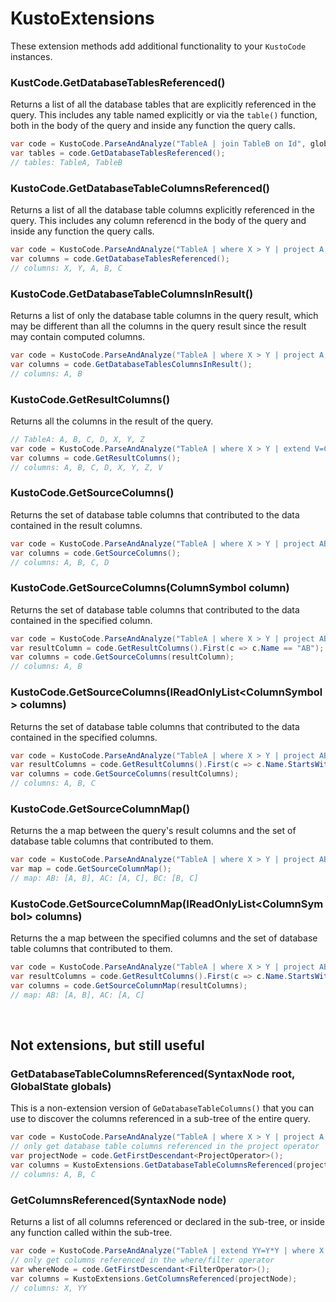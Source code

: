 ﻿# KustoExtensions

These extension methods add additional functionality to your `KustoCode` instances.

### KustCode.GetDatabaseTablesReferenced()
Returns a list of all the database tables that are explicitly referenced in the query. 
This includes any table named explicitly or via the `table()` function, 
both in the body of the query and inside any function the query calls.

```csharp
var code = KustoCode.ParseAndAnalyze("TableA | join TableB on Id", globals);
var tables = code.GetDatabaseTablesReferenced();
// tables: TableA, TableB
```

### KustoCode.GetDatabaseTableColumnsReferenced()
Returns a list of all the database table columns explicitly referenced in the query.
This includes any column referencd in the body of the query and inside any function the query calls.

```csharp
var code = KustoCode.ParseAndAnalyze("TableA | where X > Y | project A, B, C", globals);
var columns = code.GetDatabaseTablesReferenced();
// columns: X, Y, A, B, C
```

### KustoCode.GetDatabaseTableColumnsInResult()
Returns a list of only the database table columns in the query result, 
which may be different than all the columns in the query result since the 
result may contain computed columns.

```csharp
var code = KustoCode.ParseAndAnalyze("TableA | where X > Y | project A, B, V=C*D", globals);
var columns = code.GetDatabaseTablesColumnsInResult();
// columns: A, B
```

### KustoCode.GetResultColumns()
Returns all the columns in the result of the query. 

```csharp
// TableA: A, B, C, D, X, Y, Z
var code = KustoCode.ParseAndAnalyze("TableA | where X > Y | extend V=C*D", globals);
var columns = code.GetResultColumns();
// columns: A, B, C, D, X, Y, Z, V
```

### KustoCode.GetSourceColumns()
Returns the set of database table columns that contributed to the data contained in the result columns.

```csharp
var code = KustoCode.ParseAndAnalyze("TableA | where X > Y | project AB=A+B, CD=C+D", globals);
var columns = code.GetSourceColumns();
// columns: A, B, C, D
```

### KustoCode.GetSourceColumns(ColumnSymbol column)
Returns the set of database table columns that contributed to the data contained in the specified column.

```csharp
var code = KustoCode.ParseAndAnalyze("TableA | where X > Y | project AB=A+B, CD=C+D", globals);
var resultColumn = code.GetResultColumns().First(c => c.Name == "AB");
var columns = code.GetSourceColumns(resultColumn);
// columns: A, B
```

### KustoCode.GetSourceColumns(IReadOnlyList&lt;ColumnSymbol&gt; columns)
Returns the set of database table columns that contributed to the data contained in the specified columns.

```csharp
var code = KustoCode.ParseAndAnalyze("TableA | where X > Y | project AB=A+B, AC=A+C, BC=B+C", globals);
var resultColumns = code.GetResultColumns().First(c => c.Name.StartsWith("A")).ToList();
var columns = code.GetSourceColumns(resultColumns);
// columns: A, B, C
```

### KustoCode.GetSourceColumnMap()
Returns the a map between the query's result columns and the set of database table columns that contributed to them.

```csharp
var code = KustoCode.ParseAndAnalyze("TableA | where X > Y | project AB=A+B, AC=A+C, BC=B+C", globals);
var map = code.GetSourceColumnMap();
// map: AB: [A, B], AC: [A, C], BC: [B, C]
```

### KustoCode.GetSourceColumnMap(IReadOnlyList&lt;ColumnSymbol&gt; columns)
Returns the a map between the specified columns and the set of database table columns that contributed to them.

```csharp
var code = KustoCode.ParseAndAnalyze("TableA | where X > Y | project AB=A+B, AC=A+C, BC=B+C", globals);
var resultColumns = code.GetResultColumns().First(c => c.Name.StartsWith("A")).ToList();
var columns = code.GetSourceColumnMap(resultColumns);
// map: AB: [A, B], AC: [A, C]
```

<br/>

## Not extensions, but still useful

### GetDatabaseTableColumnsReferenced(SyntaxNode root, GlobalState globals)
This is a non-extension version of `GeDatabaseTableColumns()` that you can use to 
discover the columns referenced in a sub-tree of the entire query.  

```csharp
var code = KustoCode.ParseAndAnalyze("TableA | where X > Y | project A, B, C", globals);
// only get database table columns referenced in the project operator 
var projectNode = code.GetFirstDescendant<ProjectOperator>();
var columns = KustoExtensions.GetDatabaseTableColumnsReferenced(projectNode, code.Globals);
// columns: A, B, C
```

### GetColumnsReferenced(SyntaxNode node)
Returns a list of all columns referenced or declared in the sub-tree, or 
inside any function called within the sub-tree.

```csharp
var code = KustoCode.ParseAndAnalyze("TableA | extend YY=Y*Y | where X > YY | project A, B, C", globals);
// only get columns referenced in the where/filter operator
var whereNode = code.GetFirstDescendant<FilterOperator>();
var columns = KustoExtensions.GetColumnsReferenced(projectNode);
// columns: X, YY
```

